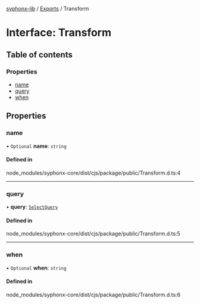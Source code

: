 [syphonx-lib](../README.md) / [Exports](../modules.md) / Transform

# Interface: Transform

## Table of contents

### Properties

- [name](Transform.md#name)
- [query](Transform.md#query)
- [when](Transform.md#when)

## Properties

### name

• `Optional` **name**: `string`

#### Defined in

node_modules/syphonx-core/dist/cjs/package/public/Transform.d.ts:4

___

### query

• **query**: [`SelectQuery`](../modules.md#selectquery)

#### Defined in

node_modules/syphonx-core/dist/cjs/package/public/Transform.d.ts:5

___

### when

• `Optional` **when**: `string`

#### Defined in

node_modules/syphonx-core/dist/cjs/package/public/Transform.d.ts:6
